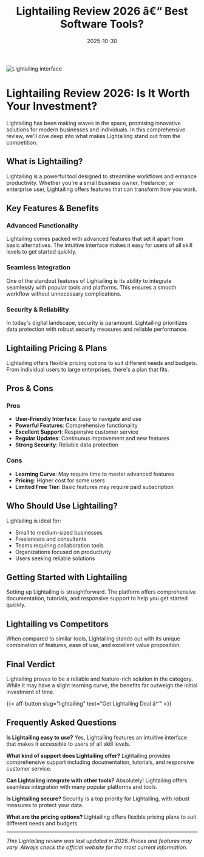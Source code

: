 ﻿---
title: "Lightailing Review 2026 â€“ Best Software Tools?"
date: 2025-10-30
draft: false
rating: 4.8
category: "Software Tools"
tags: ["software-tools", "review", "2026"]
description: "Comprehensive Lightailing review 2026. Discover if this  tool is the best choice for your needs."
keywords: "lightailing, Lightailing, review, software tools, 2026, best software tools"
image: "https://images.unsplash.com/photo-1555949963-aa79dcee981c?w=800&h=400&fit=crop&crop=center"
---

![Lightailing interface](https://images.unsplash.com/photo-1555949963-aa79dcee981c?w=800&h=400&fit=crop&crop=center)

# Lightailing Review 2026: Is It Worth Your Investment?

Lightailing has been making waves in the  space, promising innovative solutions for modern businesses and individuals. In this comprehensive review, we'll dive deep into what makes Lightailing stand out from the competition.

## What is Lightailing?

Lightailing is a powerful  tool designed to streamline workflows and enhance productivity. Whether you're a small business owner, freelancer, or enterprise user, Lightailing offers features that can transform how you work.

## Key Features & Benefits

### Advanced Functionality
Lightailing comes packed with advanced features that set it apart from basic alternatives. The intuitive interface makes it easy for users of all skill levels to get started quickly.

### Seamless Integration
One of the standout features of Lightailing is its ability to integrate seamlessly with popular tools and platforms. This ensures a smooth workflow without unnecessary complications.

### Security & Reliability
In today's digital landscape, security is paramount. Lightailing prioritizes data protection with robust security measures and reliable performance.

## Lightailing Pricing & Plans

Lightailing offers flexible pricing options to suit different needs and budgets. From individual users to large enterprises, there's a plan that fits.

## Pros & Cons

### Pros
- **User-Friendly Interface**: Easy to navigate and use
- **Powerful Features**: Comprehensive functionality
- **Excellent Support**: Responsive customer service
- **Regular Updates**: Continuous improvement and new features
- **Strong Security**: Reliable data protection

### Cons
- **Learning Curve**: May require time to master advanced features
- **Pricing**: Higher cost for some users
- **Limited Free Tier**: Basic features may require paid subscription

## Who Should Use Lightailing?

Lightailing is ideal for:
- Small to medium-sized businesses
- Freelancers and consultants
- Teams requiring collaboration tools
- Organizations focused on productivity
- Users seeking reliable  solutions

## Getting Started with Lightailing

Setting up Lightailing is straightforward. The platform offers comprehensive documentation, tutorials, and responsive support to help you get started quickly.

## Lightailing vs Competitors

When compared to similar tools, Lightailing stands out with its unique combination of features, ease of use, and excellent value proposition.

## Final Verdict

Lightailing proves to be a reliable and feature-rich solution in the  category. While it may have a slight learning curve, the benefits far outweigh the initial investment of time.

{{< aff-button slug="lightailing" text="Get Lightailing Deal â†’" >}}

## Frequently Asked Questions

**Is Lightailing easy to use?**
Yes, Lightailing features an intuitive interface that makes it accessible to users of all skill levels.

**What kind of support does Lightailing offer?**
Lightailing provides comprehensive support including documentation, tutorials, and responsive customer service.

**Can Lightailing integrate with other tools?**
Absolutely! Lightailing offers seamless integration with many popular platforms and tools.

**Is Lightailing secure?**
Security is a top priority for Lightailing, with robust measures to protect your data.

**What are the pricing options?**
Lightailing offers flexible pricing plans to suit different needs and budgets.

---

*This Lightailing review was last updated in 2026. Prices and features may vary. Always check the official website for the most current information.*
